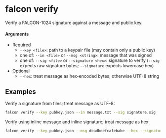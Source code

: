 # falcon verify

Verify a FALCON-1024 signature against a message and public key.

#### Arguments
  - Required
    - `--key <file>`: path to a keypair file (may contain only a public key)
    - one of: `--in <file>` or `--msg <string>`: message that was signed
    - one of: `--sig <file>` or `--signature <hex>`: signature to verify (`--sig` expects raw signature bytes; `--signature` expects lowercase hex)
  - Optional
    - `--hex`: treat message as hex-encoded bytes; otherwise UTF-8 string

## Examples

Verify a signature from files; treat message as UTF-8:

```bash
falcon verify --key pubkey.json --in message.txt --sig signature.sig
```


Verify using inline message and inline signature; treat message as hex:

```bash
falcon verify --key pubkey.json --msg deadbeefcafebabe --hex --signature abcd1234...
```
